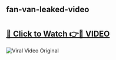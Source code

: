 ## fan-van-leaked-video 

# <h2><a href="http://freeplayer.one?title=fan-van-leaked-video&ref=21J">🔗 Click to Watch 👉🔴 VIDEO</a></h2>

<a href="http://freeplayer.one?title=fan-van-leaked-video&ref=21J" rel="nofollow" data-target="animated-image.originalLink"><img src="https://i.ibb.co.com/xMMVF88/686577567.gif" alt="Viral Video Original" style="max-width: 100%; display: inline-block;" data-target="animated-image.originalImage"></a>

